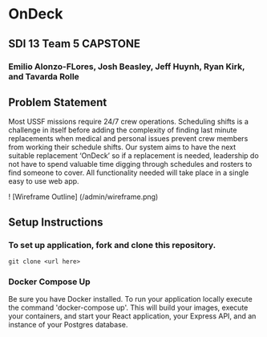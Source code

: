 # OnDeck
## SDI 13 Team 5 CAPSTONE
### Emilio Alonzo-FLores, Josh Beasley, Jeff Huynh, Ryan Kirk, and Tavarda Rolle

## Problem Statement
Most USSF missions require 24/7 crew operations. Scheduling shifts is a challenge in itself before adding the complexity of  finding last minute replacements when medical and personal issues prevent crew members from working their schedule shifts. Our system aims to have the next suitable replacement ‘OnDeck’ so if a replacement is needed, leadership do not have to spend valuable time digging through schedules and rosters to find someone to cover. All functionality needed will take place in a single easy to use web app.



! [Wireframe Outline] (/admin/wireframe.png)





## Setup Instructions

### To set up application, fork and clone this repository.  
`git clone <url here>`

### Docker Compose Up
Be sure you have Docker installed.
To run your application locally execute the command 'docker-compose up'.  This will build your images, execute your containers, and start your React application, your Express API, and an instance of your Postgres database.  

